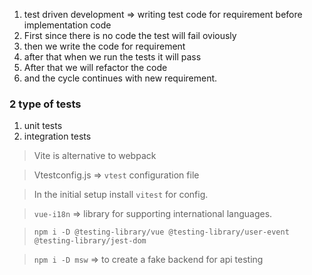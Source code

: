 1. test driven development => writing test code for requirement before implementation code
2. First since there is no code the test will fail oviously
3. then we write the code for requirement
4. after that when we run the tests it will pass
5. After that we will refactor the code
6. and the cycle continues with new requirement.

### 2 type of tests
1. unit tests
2. integration tests

> Vite is alternative to webpack

> Vtestconfig.js => `vtest` configuration file

> In the initial setup install `vitest` for config.

> `vue-i18n` => library for supporting international languages.

> `npm i -D @testing-library/vue @testing-library/user-event @testing-library/jest-dom`

> `npm i -D msw` => to create a fake backend for api testing
> 